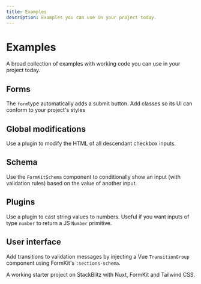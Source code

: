 ```yaml
---
title: Examples
description: Examples you can use in your project today.
---
```


# Examples

A broad collection of examples with working code you can use in your project today.

## Forms

<ExampleCard
  href="https://formkit.link/012a9d91d7ddfc29400fb38297e220d7"
  title="Add classes to the FormKit-provided submit button">
    The <code>form</code>type automatically adds a submit button. Add classes so its UI can conform to your project's styles
</ExampleCard>

## Global modifications

<ExampleCard
  href="https://formkit.link/17071b70d7a6f8f1a1720a36f37652cf"
  title="Remove the inner wrapper on all checkboxes">
    Use a plugin to modify the HTML of all descendant checkbox inputs.
</ExampleCard>

## Schema

<ExampleCard
  href="https://formkit.link/004bb4689e29ff2d9caedf884171affe"
  title="Conditionally show input based on value of another input">
    Use the <code>FormKitSchema</code> component to conditionally show an input (with validation rules) based on the value of another input.
</ExampleCard>

## Plugins
<ExampleCard
  href="https://formkit.link/65ccc2d278832743796f8e1337148954"
  title="Make number inputs return number values">
    Use a plugin to cast string values to numbers. Useful if you want inputs of type <code>number</code> to return a JS <code>Number</code> primitive.
</ExampleCard>

## User interface
<ExampleCard
  href="https://formkit.link/7bfec79f1a5dc009b079e4b4823e92df"
  title="Add transitions to validation messages">
    Add transitions to validation messages by injecting a Vue <code>TransitionGroup</code> component using FormKit's <code>:sections-schema</code>. 
</ExampleCard>

<ExampleCard
  href="https://stackblitz.com/edit/github-vqvsuh"
  title="Starter project with Nuxt, FormKit, and Tailwind">
    A working starter project on StackBlitz with Nuxt, FormKit and Tailwind CSS.
</ExampleCard>



